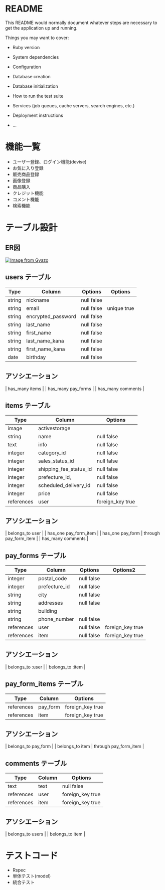 # README

This README would normally document whatever steps are necessary to get the
application up and running.

Things you may want to cover:

* Ruby version

* System dependencies

* Configuration

* Database creation

* Database initialization

* How to run the test suite

* Services (job queues, cache servers, search engines, etc.)

* Deployment instructions

* ...

# 機能一覧

- ユーザー登録、ログイン機能(devise)
 - お気に入り登録
- 販売商品登録
 -  画像登録
- 商品購入
 - クレジット機能 
- コメント機能
- 検索機能

# テーブル設計  

## ER図
[![Image from Gyazo](https://i.gyazo.com/b0217f3cadb11ef6e9f8ee62a0f36b83.png)](https://gyazo.com/b0217f3cadb11ef6e9f8ee62a0f36b83)

## users テーブル

| Type | Column | Options | Options |
| ---- | ------ | ------- | ------- |
| string | nickname | null false |
| string | email | null false| unique true |
| string | encrypted_password | null false |
| string | last_name | null false |
| string | first_name | null false |
| string | last_name_kana | null false |
| string | first_name_kana | null false |
| date | birthday | null false |

## アソシエーション 

| has_many items |
| has_many pay_forms |
| has_many comments |

## items テーブル

| Type | Column | Options |
| ---- | ------ | ------- |
| image | activestorage |
| string | name | null false |
| text | info | null false |
| integer | category_id | null false |
| integer | sales_status_id | null false |
| integer | shipping_fee_status_id | null false |
| integer | prefecture_id, | null false |
| integer | scheduled_delivery_id | null false |
| integer | price | null false |
| references | user | foreign_key true |

## アソシエーション

| belongs_to user |
| has_one pay_form_item |
| has_one pay_form | through pay_form_item |
| has_many comments |


## pay_forms テーブル

| Type | Column | Options | Options2 |
| ---- | ------ | ------- | ------- |
| integer | postal_code | null false |
| integer | prefecture_id | null false |
| string | city | null false |
| string | addresses | null false |
| string | building |
| string | phone_number | null false |
| references | user | null false | foreign_key true |
| references |item | null false | foreign_key true |

## アソシエーション

| belongs_to :user |
| belongs_to :item |

## pay_form_items テーブル

| Type | Column | Options |
| ---- | ------ | ------- |
| references | pay_form | foreign_key true |
| references | item | foreign_key true |

## アソシエーション

| belongs_to pay_form |
| belongs_to item | through pay_form_item |

## comments テーブル

| Type | Column | Options |
| ---- | ------ | ------- |
| text | text | null false |
| references| user | foreign_key true |
| references | item | foreign_key true |

## アソシエーション

| belongs_to users |
| belongs_to item |


# テストコード
- Rspec
 - 単体テスト(model)
 - 統合テスト